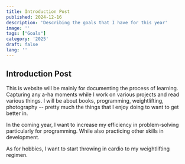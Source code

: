 ```yaml
---
title: Introduction Post
published: 2024-12-16
description: 'Describing the goals that I have for this year'
image: ''
tags: ["Goals"]
category: '2025'
draft: false 
lang: ''
---
```


## Introduction Post

This is website will be mainly for documenting the process of learning. Capturing any a-ha moments while I work on various projects and read various things. I will be about books, programming, weightlifting, photography -- pretty much the things that I enjoy doing to want to get better in.

In the coming year, I want to increase my efficiency in problem-solving particularly for programming. While also practicing other skills in development.

As for hobbies, I want to start throwing in cardio to my weightlifting regimen.
